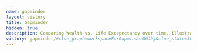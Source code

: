 ```yaml
---
name: gapminder
layout: vistory
title: Gapminder
hidden: true
description: Comparing Wealth vs. Life Excepectancy over time, illustrating the basic concepts of Vistories.
vistory: gapminder/#clue_graph=workspaceForGapminderO6Jbj&clue_state=30&clue=A&clue_slide=41
---
```

